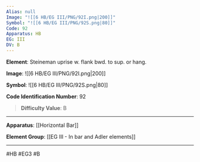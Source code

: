```yaml
---
Alias: null
Image: "![[6 HB/EG III/PNG/92I.png|200]]"
Symbol: "![[6 HB/EG III/PNG/92S.png|80]]"
Code: 92
Apparatus: HB
EG: III
DV: B
---
```

**Element**: Steineman uprise w. flank bwd. to sup. or hang.

**Image**:
![[6 HB/EG III/PNG/92I.png|200]]

**Symbol**:
![[6 HB/EG III/PNG/92S.png|80]]

**Code Identification Number**: 92

>**Difficulty Value**: B

___
**Apparatus**: [[Horizontal Bar]]

**Element Group**: [[EG III - In bar and Adler elements]]
___
#HB #EG3 #B
